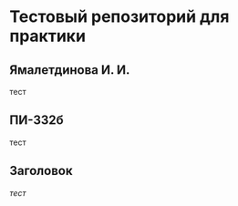 # Тестовый репозиторий для практики 

## Ямалетдинова И. И.
тест

## ПИ-332б
тест

## Заголовок
_тест_
